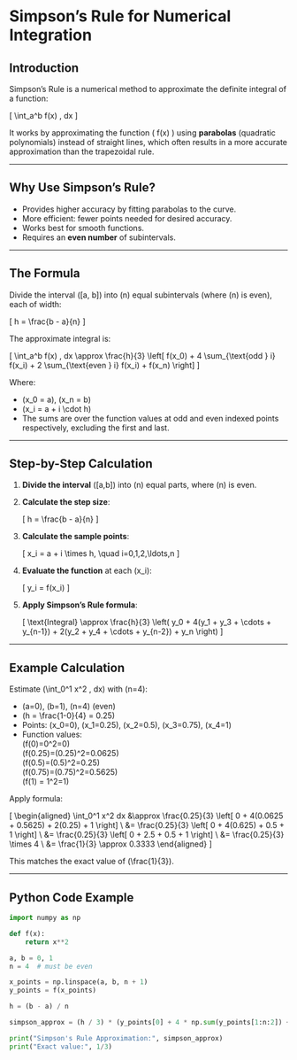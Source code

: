# Simpson’s Rule for Numerical Integration

## Introduction

Simpson’s Rule is a numerical method to approximate the definite integral of a function:

\[
\int_a^b f(x) \, dx
\]

It works by approximating the function \( f(x) \) using **parabolas** (quadratic polynomials) instead of straight lines, which often results in a more accurate approximation than the trapezoidal rule.

---

## Why Use Simpson’s Rule?

- Provides higher accuracy by fitting parabolas to the curve.
- More efficient: fewer points needed for desired accuracy.
- Works best for smooth functions.
- Requires an **even number** of subintervals.

---

## The Formula

Divide the interval \([a, b]\) into \(n\) equal subintervals (where \(n\) is even), each of width:

\[
h = \frac{b - a}{n}
\]

The approximate integral is:

\[
\int_a^b f(x) \, dx \approx \frac{h}{3} \left[ f(x_0) + 4 \sum_{\text{odd } i} f(x_i) + 2 \sum_{\text{even } i} f(x_i) + f(x_n) \right]
\]

Where:
- \(x_0 = a\), \(x_n = b\)
- \(x_i = a + i \cdot h\)
- The sums are over the function values at odd and even indexed points respectively, excluding the first and last.

---

## Step-by-Step Calculation

1. **Divide the interval** \([a,b]\) into \(n\) equal parts, where \(n\) is even.
2. **Calculate the step size**:

   \[
   h = \frac{b - a}{n}
   \]

3. **Calculate the sample points**:

   \[
   x_i = a + i \times h, \quad i=0,1,2,\ldots,n
   \]

4. **Evaluate the function** at each \(x_i\):

   \[
   y_i = f(x_i)
   \]

5. **Apply Simpson’s Rule formula**:

   \[
   \text{Integral} \approx \frac{h}{3} \left( y_0 + 4(y_1 + y_3 + \cdots + y_{n-1}) + 2(y_2 + y_4 + \cdots + y_{n-2}) + y_n \right)
   \]

---

## Example Calculation

Estimate \(\int_0^1 x^2 \, dx\) with \(n=4\):

- \(a=0\), \(b=1\), \(n=4\) (even)
- \(h = \frac{1-0}{4} = 0.25\)
- Points: \(x_0=0\), \(x_1=0.25\), \(x_2=0.5\), \(x_3=0.75\), \(x_4=1\)
- Function values:  
  \(f(0)=0^2=0\)  
  \(f(0.25)=(0.25)^2=0.0625\)  
  \(f(0.5)=(0.5)^2=0.25\)  
  \(f(0.75)=(0.75)^2=0.5625\)  
  \(f(1) = 1^2=1\)

Apply formula:

\[
\begin{aligned}
\int_0^1 x^2 dx &\approx \frac{0.25}{3} \left[ 0 + 4(0.0625 + 0.5625) + 2(0.25) + 1 \right] \\
&= \frac{0.25}{3} \left[ 0 + 4(0.625) + 0.5 + 1 \right] \\
&= \frac{0.25}{3} \left[ 0 + 2.5 + 0.5 + 1 \right] \\
&= \frac{0.25}{3} \times 4 \\
&= \frac{1}{3} \approx 0.3333
\end{aligned}
\]

This matches the exact value of \(\frac{1}{3}\).

---

## Python Code Example

```python
import numpy as np

def f(x):
    return x**2

a, b = 0, 1
n = 4  # must be even

x_points = np.linspace(a, b, n + 1)
y_points = f(x_points)

h = (b - a) / n

simpson_approx = (h / 3) * (y_points[0] + 4 * np.sum(y_points[1:n:2]) + 2 * np.sum(y_points[2:n-1:2]) +  # even indices y_points[n])

print("Simpson's Rule Approximation:", simpson_approx)
print("Exact value:", 1/3)

